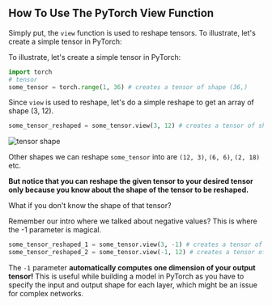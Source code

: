## How To Use The PyTorch View Function

Simply put, the `view` function is used to reshape tensors.
To illustrate, let's create a simple tensor in PyTorch:

To illustrate, let's create a simple tensor in PyTorch:

```python
import torch
# tensor
some_tensor = torch.range(1, 36) # creates a tensor of shape (36,)
```

Since `view` is used to reshape, let's do a simple reshape to get an array of shape (3, 12).

```python
some_tensor_reshaped = some_tensor.view(3, 12) # creates a tensor of shape (3, 12)
```

![tensor shape](https://api.wandb.ai/files/ayush-thakur/images/projects/103390/6c2d7650.png)

Other shapes we can reshape `some_tensor` into are `(12, 3)`, `(6, 6)`, `(2, 18)` etc.

**But notice that you can reshape the given tensor to your desired tensor only because you know about the shape of the tensor to be reshaped.**

What if you don't know the shape of that tensor?

Remember our intro where we talked about negative values? This is where the -1 parameter is magical. 

```python
some_tensor_reshaped_1 = some_tensor.view(3, -1) # creates a tensor of shape (3, 12)
some_tensor_reshaped_2 = some_tensor.view(-1, 12) # creates a tensor of shape (3, 12)
```

The  `-1` parameter **automatically computes one dimension of your output tensor!** This is useful while building a model in PyTorch as you have to specify the input and output shape for each layer, which might be an issue for complex networks. 